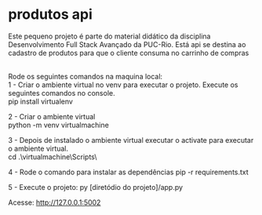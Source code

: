 
# produtos api
Este pequeno projeto é parte do material didático da disciplina Desenvolvimento Full Stack Avançado da PUC-Rio. Está api se destina ao cadastro de produtos para que o cliente consuma no carrinho de compras

<br />Rode os seguintes comandos na maquina local:
<br />1 - Criar o ambiente virtual no venv para executar o projeto. Execute os seguintes comandos no console.
<br /> pip install virtualenv

2 - Criar o ambiente virtual
<br /> python -m venv virtualmachine

3 - Depois de instalado o ambiente virtual executar o activate para executar o ambiente virtual.
<br /> cd .\virtualmachine\Scripts\ 

4 - Rode o comando para instalar as dependências
pip -r requirements.txt

5 - Execute o projeto:
py [diretódio do projeto]/app.py

Acesse: http://127.0.0.1:5002















